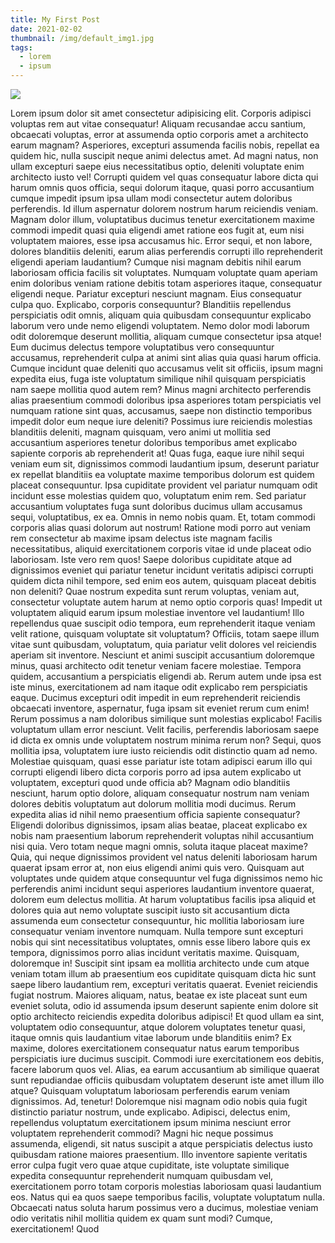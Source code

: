 ```yaml
---
title: My First Post
date: 2021-02-02
thumbnail: /img/default_img1.jpg
tags:
  - lorem
  - ipsum
---
```


![](/img/default_img1.jpg)

Lorem ipsum dolor sit amet consectetur adipisicing elit. Corporis adipisci voluptas rem aut vitae consequatur! Aliquam recusandae accu
santium, obcaecati voluptas, error at assumenda optio corporis amet a architecto earum magnam? Asperiores, excepturi assumenda facilis nobis, repellat ea quidem hic, nulla suscipit neque animi delectus amet. Ad magni natus, non ullam excepturi saepe eius necessitatibus optio, deleniti voluptate enim architecto iusto vel! Corrupti quidem vel quas consequatur labore dicta qui harum omnis quos officia, sequi dolorum itaque, quasi porro accusantium cumque impedit ipsum ipsa ullam modi consectetur autem doloribus perferendis. Id illum aspernatur dolorem nostrum harum reiciendis veniam. Magnam dolor illum, voluptatibus ducimus tenetur exercitationem maxime commodi impedit quasi quia eligendi amet ratione eos fugit at, eum nisi voluptatem maiores, esse ipsa accusamus hic. Error sequi, et non labore, dolores blanditiis deleniti, earum alias perferendis corrupti illo reprehenderit eligendi aperiam laudantium? Cumque nisi magnam debitis nihil earum laboriosam officia facilis sit voluptates. Numquam voluptate quam aperiam enim doloribus veniam ratione debitis totam asperiores itaque, consequatur eligendi neque. Pariatur excepturi nesciunt magnam. Eius consequatur culpa quo. Explicabo, corporis consequuntur? Blanditiis repellendus perspiciatis odit omnis, aliquam quia quibusdam consequuntur explicabo laborum vero unde nemo eligendi voluptatem. Nemo dolor modi laborum odit doloremque deserunt mollitia, aliquam cumque consectetur ipsa atque! Eum ducimus delectus tempore voluptatibus vero consequuntur accusamus, reprehenderit culpa at animi sint alias quia quasi harum officia. Cumque incidunt quae deleniti quo accusamus velit sit officiis, ipsum magni expedita eius, fuga iste voluptatum similique nihil quisquam perspiciatis nam saepe mollitia quod autem rem? Minus magni architecto perferendis alias praesentium commodi doloribus ipsa asperiores totam perspiciatis vel numquam ratione sint quas, accusamus, saepe non distinctio temporibus impedit dolor eum neque iure deleniti? Possimus iure reiciendis molestias blanditiis deleniti, magnam quisquam, vero animi ut mollitia sed accusantium asperiores tenetur doloribus temporibus amet explicabo sapiente corporis ab reprehenderit at! Quas fuga, eaque iure nihil sequi veniam eum sit, dignissimos commodi laudantium ipsum, deserunt pariatur ex repellat blanditiis ea voluptate maxime temporibus dolorum est quidem placeat consequuntur. Ipsa cupiditate provident vel pariatur numquam odit incidunt esse molestias quidem quo, voluptatum enim rem. Sed pariatur accusantium voluptates fuga sunt doloribus ducimus ullam accusamus sequi, voluptatibus, ex ea. Omnis in nemo nobis quam. Et, totam commodi corporis alias quasi dolorum aut nostrum! Ratione modi porro aut veniam rem consectetur ab maxime ipsam delectus iste magnam facilis necessitatibus, aliquid exercitationem corporis vitae id unde placeat odio laboriosam. Iste vero rem quos! Saepe doloribus cupiditate atque ad dignissimos eveniet qui pariatur tenetur incidunt veritatis adipisci corrupti quidem dicta nihil tempore, sed enim eos autem, quisquam placeat debitis non deleniti? Quae nostrum expedita sunt rerum voluptas, veniam aut, consectetur voluptate autem harum at nemo optio corporis quas! Impedit ut voluptatem aliquid earum ipsum molestiae inventore vel laudantium! Illo repellendus quae suscipit odio tempora, eum reprehenderit itaque veniam velit ratione, quisquam voluptate sit voluptatum? Officiis, totam saepe illum vitae sunt quibusdam, voluptatum, quia pariatur velit dolores vel reiciendis aperiam sit inventore. Nesciunt et animi suscipit accusantium doloremque minus, quasi architecto odit tenetur veniam facere molestiae. Tempora quidem, accusantium a perspiciatis eligendi ab. Rerum autem unde ipsa est iste minus, exercitationem ad nam itaque odit explicabo rem perspiciatis eaque. Ducimus excepturi odit impedit in eum reprehenderit reiciendis obcaecati inventore, aspernatur, fuga ipsam sit eveniet rerum cum enim! Rerum possimus a nam doloribus similique sunt molestias explicabo! Facilis voluptatum ullam error nesciunt. Velit facilis, perferendis laboriosam saepe id dicta ex omnis unde voluptatem nostrum minima rerum non? Sequi, quos mollitia ipsa, voluptatem iure iusto reiciendis odit distinctio quam ad nemo. Molestiae quisquam, quasi esse pariatur iste totam adipisci earum illo qui corrupti eligendi libero dicta corporis porro ad ipsa autem explicabo ut voluptatem, excepturi quod unde officia ab? Magnam odio blanditiis nesciunt, harum optio dolore, aliquam consequatur nostrum nam veniam dolores debitis voluptatum aut dolorum mollitia modi ducimus. Rerum expedita alias id nihil nemo praesentium officia sapiente consequatur? Eligendi doloribus dignissimos, ipsam alias beatae, placeat explicabo ex nobis nam praesentium laborum reprehenderit voluptas nihil accusantium nisi quia. Vero totam neque magni omnis, soluta itaque placeat maxime? Quia, qui neque dignissimos provident vel natus deleniti laboriosam harum quaerat ipsam error at, non eius eligendi animi quis vero. Quisquam aut voluptates unde quidem atque consequuntur vel fuga dignissimos nemo hic perferendis animi incidunt sequi asperiores laudantium inventore quaerat, dolorem eum delectus mollitia. At harum voluptatibus facilis ipsa aliquid et dolores quia aut nemo voluptate suscipit iusto sit accusantium dicta assumenda eum consectetur consequuntur, hic mollitia laboriosam iure consequatur veniam inventore numquam. Nulla tempore sunt excepturi nobis qui sint necessitatibus voluptates, omnis esse libero labore quis ex tempora, dignissimos porro alias incidunt veritatis maxime. Quisquam, doloremque in! Suscipit sint ipsam ea mollitia architecto unde cum atque veniam totam illum ab praesentium eos cupiditate quisquam dicta hic sunt saepe libero laudantium rem, excepturi veritatis quaerat. Eveniet reiciendis fugiat nostrum. Maiores aliquam, natus, beatae ex iste placeat sunt eum eveniet soluta, odio id assumenda ipsum deserunt sapiente enim dolore sit optio architecto reiciendis expedita doloribus adipisci! Et quod ullam ea sint, voluptatem odio consequuntur, atque dolorem voluptates tenetur quasi, itaque omnis quis laudantium vitae laborum unde blanditiis enim? Ex maxime, dolores exercitationem consequatur natus earum temporibus perspiciatis iure ducimus suscipit. Commodi iure exercitationem eos debitis, facere laborum quos vel. Alias, ea earum accusantium ab similique quaerat sunt repudiandae officiis quibusdam voluptatem deserunt iste amet illum illo atque? Quisquam voluptatum laboriosam perferendis earum veniam dignissimos. Ad, tenetur! Doloremque nisi magnam odio nobis quia fugit distinctio pariatur nostrum, unde explicabo. Adipisci, delectus enim, repellendus voluptatum exercitationem ipsum minima nesciunt error voluptatem reprehenderit commodi? Magni hic neque possimus assumenda, eligendi, sit natus suscipit a atque perspiciatis delectus iusto quibusdam ratione maiores praesentium. Illo inventore sapiente veritatis error culpa fugit vero quae atque cupiditate, iste voluptate similique expedita consequuntur reprehenderit numquam quibusdam vel, exercitationem porro totam corporis molestias laboriosam quasi laudantium eos. Natus qui ea quos saepe temporibus facilis, voluptate voluptatum nulla. Obcaecati natus soluta harum possimus vero a ducimus, molestiae veniam odio veritatis nihil mollitia quidem ex quam sunt modi? Cumque, exercitationem! Quod

</p>
